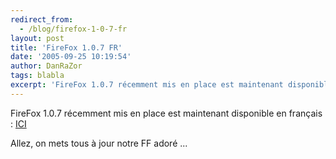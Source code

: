 ```yaml
---
redirect_from:
  - /blog/firefox-1-0-7-fr
layout: post
title: 'FireFox 1.0.7 FR'
date: '2005-09-25 10:19:54'
author: DanRaZor
tags: blabla
excerpt: 'FireFox 1.0.7 récemment mis en place est maintenant disponible en français'
---
```


FireFox 1.0.7 récemment mis en place est maintenant disponible en français : [ICI](http://www.mozilla-europe.org/fr/products/firefox/)

Allez, on mets tous à jour notre FF adoré ...

